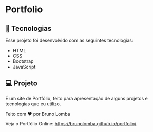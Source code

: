 # Portfolio

## 🚀 Tecnologias

Esse projeto foi desenvolvido com as seguintes tecnologias:

- HTML
- CSS
- Bootstrap
- JavaScript

## 💻 Projeto

É um site de Portfólio, feito para apresentação de alguns projetos e tecnologias que eu utilizo.

Feito com ♥ por Bruno Lomba

Veja o Portfólio Online: https://brunolomba.github.io/portfolio/
